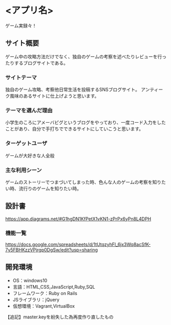 # <アプリ名>
ゲーム実録々！
## サイト概要
ゲーム中の攻略方法だけでなく、独自のゲームの考察を述べたりレビューを行ったりするブログサイトである。

### サイトテーマ
独自のゲーム攻略、考察他日常生活を投稿するSNSブログサイト。
アンティーク風味のあるサイトに仕上げようと思います。

### テーマを選んだ理由
小学生のころにアメーバピグというブログをやっており、一度コード入力をしたことがあり、自分で手打ちでできるサイトにしていこうと思います。

### ターゲットユーザ
ゲームが大好きな人全般

### 主な利用シーン
ゲームのストーリーでつまづいてしまった時、色んな人のゲームの考察を知りたい時、流行りのゲームを知りたい時。

## 設計書
https://app.diagrams.net/#G1hgDN1KfPetX1vKN1-zPrPx6yPn8L4DPH

### 機能一覧
https://docs.google.com/spreadsheets/d/1tUtqzyhFl_6jx3Wq8acSfK-7y5FBHKzzVPjrgp0DgSw/edit?usp=sharing
## 開発環境
- OS：windows10
- 言語：HTML,CSS,JavaScript,Ruby,SQL
- フレームワーク：Ruby on Rails
- JSライブラリ：jQuery
- 仮想環境：Vagrant,VirtualBox

【追記】master.keyを紛失した為再度作り直したもの